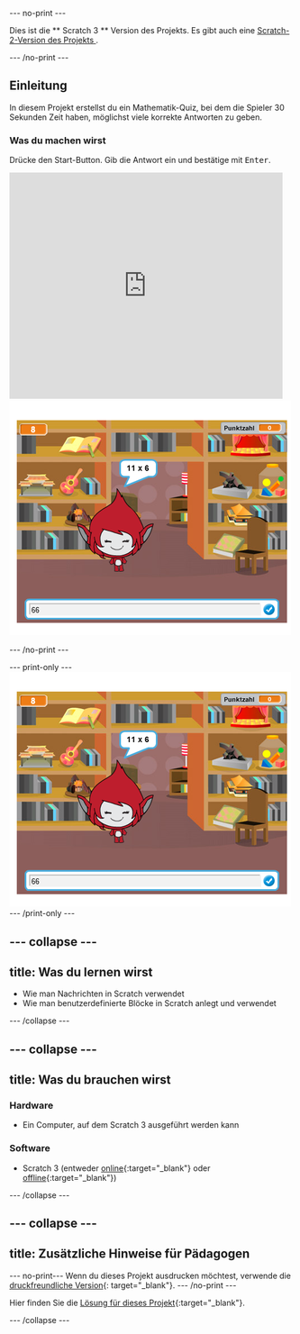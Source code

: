\--- no-print \---

Dies ist die ** Scratch 3 ** Version des Projekts. Es gibt auch eine [ Scratch-2-Version des Projekts ](https://projects.raspberrypi.org/en/projects/brain-game-scratch2).

\--- /no-print \---

## Einleitung

In diesem Projekt erstellst du ein Mathematik-Quiz, bei dem die Spieler 30 Sekunden Zeit haben, möglichst viele korrekte Antworten zu geben.

### Was du machen wirst

Drücke den Start-Button. Gib die Antwort ein und bestätige mit <kbd>Enter</kbd>.

<div class="scratch-preview">
  <iframe allowtransparency="true" width="485" height="402" src="https://scratch.mit.edu/projects/embed/250234955/?autostart=false" frameborder="0" scrolling="no"></iframe>
  <img src="images/brain-final.png">
</div>

\--- /no-print \---

\--- print-only \--- ![Brain Game](images/brain-final.png) \--- /print-only \---

## \--- collapse \---

## title: Was du lernen wirst

+ Wie man Nachrichten in Scratch verwendet
+ Wie man benutzerdefinierte Blöcke in Scratch anlegt und verwendet

\--- /collapse \---

## \--- collapse \---

## title: Was du brauchen wirst

### Hardware

+ Ein Computer, auf dem Scratch 3 ausgeführt werden kann

### Software

+ Scratch 3 (entweder [online](http://rpf.io/scratchon){:target="_blank"} oder [offline](http://rpf.io/scratchoff){:target="_blank"})

\--- /collapse \---

## \--- collapse \---

## title: Zusätzliche Hinweise für Pädagogen

\--- no-print\--- Wenn du dieses Projekt ausdrucken möchtest, verwende die [druckfreundliche Version](https://projects.raspberrypi.org/en/projects/brain-game/print){: target="_blank"}. \--- /no-print \---

Hier finden Sie die [Lösung für dieses Projekt](http://rpf.io/p/en/brain-game-get){:target="_blank"}.

\--- /collapse \---